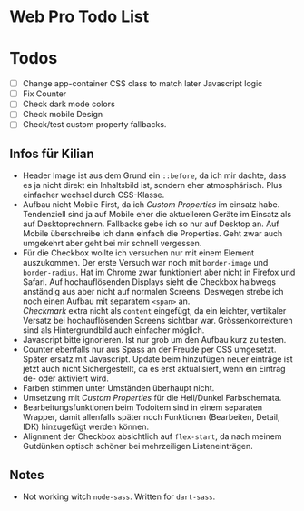 Web Pro Todo List
=================

# Todos

- [ ] Change app-container CSS class to match later Javascript logic
- [ ] Fix Counter
- [ ] Check dark mode colors
- [ ] Check mobile Design
- [ ] Check/test custom property fallbacks.

## Infos für Kilian

- Header Image ist aus dem Grund ein `::before`, da ich mir dachte, dass es ja
  nicht direkt ein Inhaltsbild ist, sondern eher atmosphärisch. Plus einfacher
  wechsel durch CSS-Klasse.
- Aufbau nicht Mobile First, da ich _Custom Properties_ im einsatz habe.
  Tendenziell sind ja auf Mobile eher die aktuelleren Geräte im Einsatz als auf
  Desktoprechnern. Fallbacks gebe ich so nur auf Desktop an. Auf Mobile
  überschreibe ich dann einfach die Properties. Geht zwar auch umgekehrt aber
  geht bei mir schnell vergessen.
- Für die Checkbox wollte ich versuchen nur mit einem Element auszukommen. Der
  erste Versuch war noch mit `border-image` und `border-radius`. Hat im Chrome
  zwar funktioniert aber nicht in Firefox und Safari. Auf hochauflösenden
  Displays sieht die Checkbox halbwegs anständig aus aber nicht auf normalen
  Screens. Deswegen strebe ich noch einen Aufbau mit separatem `<span>` an.\
  _Checkmark_ extra nicht als `content` eingefügt, da ein leichter, vertikaler
  Versatz bei hochauflösenden Screens sichtbar war. Grössenkorrekturen sind als
  Hintergrundbild auch einfacher möglich.
- Javascript bitte ignorieren. Ist nur grob um den Aufbau kurz zu testen.
- Counter ebenfalls nur aus Spass an der Freude per CSS umgesetzt. Später ersatz
  mit Javascript. Update beim hinzufügen neuer einträge ist jetzt auch nicht
  Sichergestellt, da es erst aktualisiert, wenn ein Eintrag de- oder aktiviert
  wird.
- Farben stimmen unter Umständen überhaupt nicht.
- Umsetzung mit _Custom Properties_ für die Hell/Dunkel Farbschemata.
- Bearbeitungsfunktionen beim Todoitem sind in einem separaten Wrapper, damit
  allenfalls später noch Funktionen (Bearbeiten, Detail, IDK) hinzugefügt werden
  können.
- Alignment der Checkbox absichtlich auf `flex-start`, da nach meinem Gutdünken
  optisch schöner bei mehrzeiligen Listeneinträgen.

## Notes

- Not working witch `node-sass`. Written for `dart-sass`.
